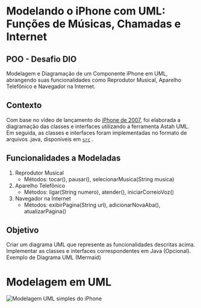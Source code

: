 # Modelando o iPhone com UML: Funções de Músicas, Chamadas e Internet

## POO - Desafio DIO
Modelagem e Diagramação de um Componente iPhone em UML, abrangendo suas funcionalidades como Reprodutor Musical, Aparelho Telefônico e Navegador na Internet.

## Contexto
Com base no vídeo de lançamento do [iPhone de 2007](https://www.youtube.com/watch?v=9ou608QQRq8), foi elaborada a diagramação das classes e interfaces utilizando a ferramenta Astah UML. Em seguida, as classes e interfaces foram implementadas no formato de arquivos .java, disponíveis em [`src`](https://github.com/sarahrubia/uml-java-iphone/tree/main/src) .

## Funcionalidades a Modeladas
1. Reprodutor Musical
   - Métodos: tocar(), pausar(), selecionarMusica(String musica)
2. Aparelho Telefônico
   - Métodos: ligar(String numero), atender(), iniciarCorreioVoz()
3. Navegador na Internet
   - Métodos: exibirPagina(String url), adicionarNovaAba(), atualizarPagina()

## Objetivo
Criar um diagrama UML que represente as funcionalidades descritas acima.
Implementar as classes e interfaces correspondentes em Java (Opcional).
Exemplo de Diagrama UML (Mermaid)

# Modelagem em UML
![Modelagem UML simples do iPhone](https://github.com/sarahrubia/uml-java-iphone/assets/52300436/a905c7ad-8e59-4c6c-adfc-0214b45f8801)
